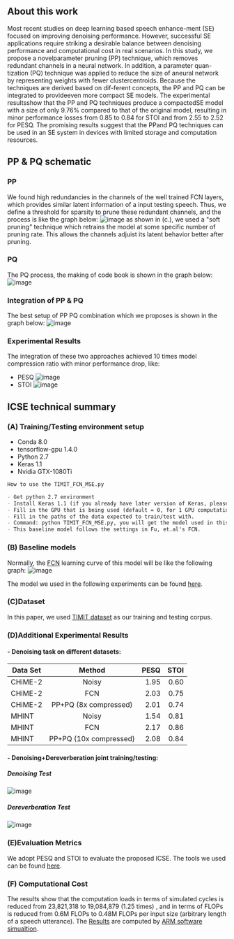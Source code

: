 ## About this work

Most recent studies on deep learning based speech enhance-ment (SE) focused on improving denoising performance. However, successful SE applications require striking a desirable balance between denoising performance and computational cost in real scenarios. In this study, we propose a novelparameter pruning (PP) technique, which removes redundant channels in a neural network. In addition, a parameter quan-tization (PQ) technique was applied to reduce the size of aneural network by representing weights with fewer  clustercentroids. Because the techniques are derived based on dif-ferent concepts, the PP and PQ can be integrated to provideeven  more compact SE models. The experimental resultsshow that the PP and PQ techniques produce a compactedSE model with a size of only  9.76% compared to that of the original model, resulting in minor performance losses from 0.85 to 0.84 for STOI and from 2.55 to 2.52 for PESQ. The promising results suggest that the PPand PQ techniques can be used in an SE system in devices with limited storage and computation resources.

## PP & PQ schematic

### PP
We found high redundancies in the channels of the well trained FCN layers, which provides similar latent information of a input testing speech. Thus, we define a threshold for sparsity to prune these redundant channels, and the process is like the graph below: 
![image](https://github.com/WilliamYu1993/ICSE/blob/master/images/pruning_overall.png)
as shown in (c.), we used a "soft pruning" technique which retrains the model at some specific number of pruning rate. This allows the channels adjuist its latent behavior better after pruning. 

### PQ

The PQ process, the making of code book is shown in the graph below:
![image](https://github.com/WilliamYu1993/ICSE/blob/master/images/Kmeans.png)


### Integration of PP & PQ
The best setup of PP PQ combination which we proposes is shown in the graph below: 
![image](https://github.com/WilliamYu1993/ICSE/blob/master/images/process.png)


### Experimental Results
The integration of these two approaches achieved 10 times model compression ratio with minor performance drop, like:
- PESQ
![image](https://github.com/WilliamYu1993/ICSE/blob/master/images/PESQ_PP%26PQ%26FQ.png)
- STOI
![image](https://github.com/WilliamYu1993/ICSE/blob/master/images/STOI_PP%26PQ%26FQ.png)

## ICSE technical summary

### (A) Training/Testing environment setup

- Conda 8.0
- tensorflow-gpu 1.4.0
- Python 2.7
- Keras 1.1
- Nvidia GTX-1080Ti

```markdown
How to use the TIMIT_FCN_MSE.py

- Get python 2.7 environment
- Install Keras 1.1 (if you already have later version of Keras, please reinstall this version). 
- Fill in the GPU that is being used (default = 0, for 1 GPU computation resource, -1 for no CPU computation resource).
- Fill in the paths of the data expected to train/test with.
- Command: python TIMIT_FCN_MSE.py, you will get the model used in this work.
- This baseline model follows the settings in Fu, et.al's FCN.
```
### (B) Baseline models

Normally, the [FCN](https://github.com/JasonSWFu/End-to-end-waveform-utterance-enhancement/) learning curve of this model will be like the following graph:
![image](https://github.com/WilliamYu1993/ICSE/blob/master/images/Learning_curve_FCNN_TIMIT_MSE.png)

The model we used in the following experiments can be found [here](https://github.com/WilliamYu1993/ICSE/tree/master/Models).

### (C)Dataset 
In this paper, we used [TIMIT dataset](https://drive.google.com/drive/folders/1ojewtLskFCr5Q264EPByPUt11uYKC8mL?usp=sharing) as our training and testing corpus.

### (D)Additional Experimental Results

#### - Denoising task on different datasets:
| Data Set           | Method                | PESQ       | STOI      |
| ------------------ |:---------------------:| ----------:|----------:|
| CHiME-2            | Noisy                 | 1.95       |    0.60   |
| CHiME-2            | FCN                   | 2.03       |    0.75   |
| CHiME-2            | PP+PQ (8x compressed) | 2.01       |    0.74   |
| MHINT              | Noisy                 | 1.54       |    0.81   |
| MHINT              | FCN                   | 2.17       |    0.86   |
| MHINT              | PP+PQ (10x compressed)| 2.08       |    0.84   |

#### - Denoising+Dereverberation joint training/testing:
##### Denoising Test
![image](https://github.com/WilliamYu1993/ICSE/blob/master/images/Joint_denoising.png)
##### Dereverberation Test
![image](https://github.com/WilliamYu1993/ICSE/blob/master/images/Joint_dereverberation.png)

### (E)Evaluation Metrics
We adopt PESQ and STOI to evaluate the proposed ICSE. The tools we used can be found [here](https://github.com/WilliamYu1993/ICSE/tree/master/Evaluation). 

### (F) Computational Cost
The results show that the computation loads in terms of simulated cycles is reduced from 23,821,318 to 19,084,879 (1.25 times)
, and in terms of FLOPs is reduced from 0.6M FLOPs to 0.48M FLOPs per input size (arbitrary length of a speech utterance). The [Results](https://github.com/WilliamYu1993/ICSE/tree/master/model_cycles_simulation) are computed by [ARM software simualtion](https://github.com/ARM-software/SCALE-Sim).

